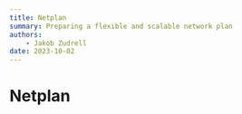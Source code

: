 ```yaml
---
title: Netplan
summary: Preparing a flexible and scalable network plan
authors:
    - Jakob Zudrell
date: 2023-10-02
---
```

# Netplan
